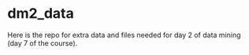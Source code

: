 # dm2_data

Here is the repo for extra data and files needed for day 2 of data mining (day 7 of the course).
